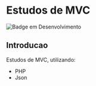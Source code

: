 # Estudos de MVC
![Badge em Desenvolvimento](https://img.shields.io/static/v1?label=STATUS&message=FINALIZADO&color=GREEN&style=for-the-badge)
## Introducao
Estudos de MVC, utilizando:
* PHP 
* Json